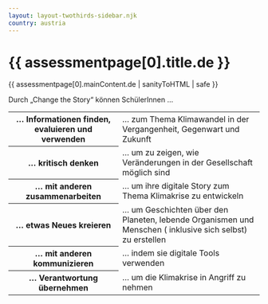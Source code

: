 ```yaml
---
layout: layout-twothirds-sidebar.njk
country: austria
---
```


<h1>{{ assessmentpage[0].title.de }}</h1>
{{ assessmentpage[0].mainContent.de | sanityToHTML | safe }}
<p>Durch „Change the Story“ können SchülerInnen …</p>
<table>
    <tr>
        <th>… Informationen finden, evaluieren und verwenden</th>
        <td>… zum Thema Klimawandel in der Vergangenheit, Gegenwart und Zukunft</td>
    </tr>        
    <tr>
        <th>… kritisch denken </th>
        <td>… um zu zeigen, wie Veränderungen in der Gesellschaft möglich sind</td>
    </tr>
    <tr>
        <th>… mit anderen zusammenarbeiten  </th>
        <td>… um ihre digitale Story zum Thema Klimakrise zu entwickeln</td>
    </tr>
    <tr>
        <th>… etwas Neues kreieren </th>
        <td>… um Geschichten über den Planeten, lebende Organismen und Menschen ( inklusive sich selbst) zu erstellen</td>
    </tr>
    <tr>
        <th>… mit anderen kommunizieren </th>
        <td>… indem sie digitale Tools verwenden</td>
    </tr>    
    <tr>
        <th>… Verantwortung übernehmen</th>
        <td>… um die Klimakrise in Angriff zu nehmen</td>
    </tr>       
</table>